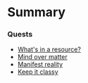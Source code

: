 # Summary

### Quests

* [What's in a resource?](quests/whats_in_a_resource.md)
* [Mind over matter](quests/mind_over_matter.md)
* [Manifest reality](quests/manifest_reality.md)
* [Keep it classy](quests/keep_it_classy.md)
